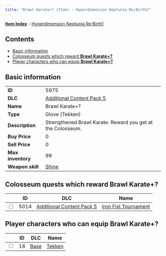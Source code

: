 ```yaml
---
title: "Brawl Karate+? (Item) - Hyperdimension Neptunia Re;Birth1"
---
```


[**Item Index**](/neptunia/rb1/item/index.html) - [Hyperdimension Neptunia Re;Birth1](/neptunia/rb1)

## Contents

- [Basic information](#basic-information)
- [Colosseum quests which reward **Brawl Karate+?**](#colosseum-quests-which-reward-brawl-karate)
- [Player characters who can equip **Brawl Karate+?**](#player-characters-who-can-equip-brawl-karate)

## Basic information

|   |   |
| -- | -- |
| **ID** | 5975 |
| **DLC** | [Additional Content Pack 5](/neptunia/rb1/dlc/14-pack5.html) |
| **Name** | Brawl Karate+? |
| **Type** | Glove (Tekken) |
| **Description** | Strengthened Brawl Karate. Reward you get at the Colosseum. |
| **Buy Price** | 0 |
| **Sell Price** | 0 |
| **Max inventory** | 99 |
| **Weapon skill** | [Shine](/neptunia/rb1/skill/9-3001-shine.html) |


## Colosseum quests which reward **Brawl Karate+?**

|    | ID | DLC | Name |
| -- | -- | --- | ---- |
| <input type="checkbox" id="rb1-colosseum-14-5014" class="trackbox" /> | 5014 | [Additional Content Pack 5](/neptunia/rb1/dlc/14-pack5.html) | [Iron Fist Tournament](/neptunia/rb1/colosseum/14-5014-iron-fist-tournament.html) |


## Player characters who can equip **Brawl Karate+?**

|    | ID | DLC | Name |
| -- | -- | --- | ---- |
| <input type="checkbox" id="rb1-player-1-18" class="trackbox" /> | 18 | [Base](/neptunia/rb1/dlc/1-base.html) | [Tekken](/neptunia/rb1/player/1-18-tekken.html) |
